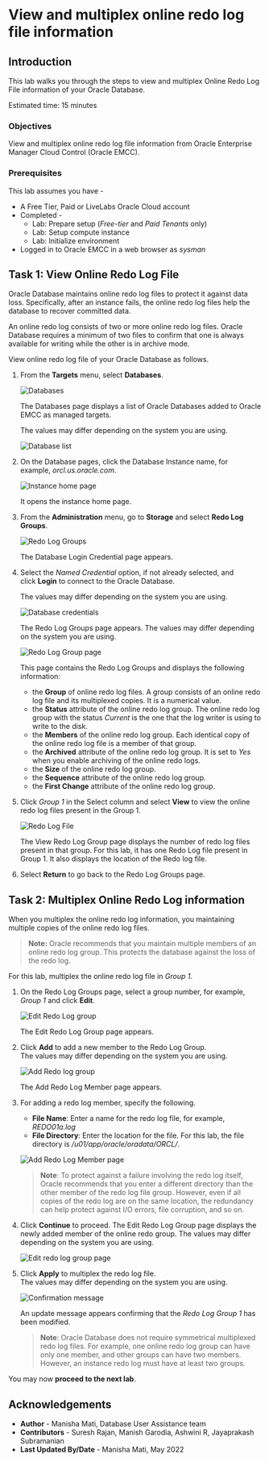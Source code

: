 # View and multiplex online redo log file information

## Introduction

This lab walks you through the steps to view and multiplex Online Redo Log File information of your Oracle Database.

Estimated time: 15 minutes

### Objectives

View and multiplex online redo log file information from Oracle Enterprise Manager Cloud Control (Oracle EMCC).

### Prerequisites

This lab assumes you have -

-   A Free Tier, Paid or LiveLabs Oracle Cloud account
-   Completed -
    -   Lab: Prepare setup (*Free-tier* and *Paid Tenants* only)
    -   Lab: Setup compute instance
    -   Lab: Initialize environment
-   Logged in to Oracle EMCC in a web browser as *sysman*

## Task 1: View Online Redo Log File

Oracle Database maintains online redo log files to protect it against data loss. Specifically, after an instance fails, the online redo log files help the database to recover committed data.

An online redo log consists of two or more online redo log files. Oracle Database requires a minimum of two files to confirm that one is always available for writing while the other is in archive mode.

View online redo log file of your Oracle Database as follows.

1.  From the **Targets** menu, select **Databases**.

    ![Databases](./images/emcc-targetadd-db.png " ")

    The Databases page displays a list of Oracle Databases added to Oracle EMCC as managed targets.

    The values may differ depending on the system you are using.

	![Database list](./images/emcc-targetadd-dbhome.png " ")

2.  On the Database pages, click the Database Instance name, for example, *orcl.us.oracle.com*.

    ![Instance home page](./images/emcc-dbhome-containerhome.png " ")

    It opens the instance home page.

3.  From the **Administration** menu, go to **Storage** and select **Redo Log Groups**.

    ![Redo Log Groups](./images/admin-redolog.png " ")

    The Database Login Credential page appears.

4.  Select the *Named Credential* option, if not already selected, and click **Login** to connect to the Oracle Database.

    The values may differ depending on the system you are using.

    ![Database credentials](./images/dblogin.png " ")

    The Redo Log Groups page appears. The values may differ depending on the system you are using.

    ![Redo Log Group page](./images/redologgroups-page.png " ")

    This page contains the Redo Log Groups and displays the following information:
    - the **Group** of online redo log files. A group consists of an online redo log file and its multiplexed copies. It is a numerical value.
    - the **Status** attribute of the online redo log group. The online redo log group with the status *Current* is the one that the log writer is using to write to the disk.  
    - the **Members** of the online redo log group. Each identical copy of the online redo log file is a member of that group.
    - the **Archived** attribute of the online redo log group. It is set to *Yes* when you enable archiving of the online redo logs.
    - the **Size** of the online redo log group.
    - the **Sequence** attribute of the online redo log group.
    - the **First Change** attribute of the online redo log group.

5.  Click *Group 1* in the Select column and select **View** to view the online redo log files present in the Group 1.

	![Redo Log File](./images/view-redo-log-file.png " ")	
	
	The View Redo Log Group page displays the number of redo log files present in that group. For this lab, it has one Redo Log file present in Group 1. It also displays the location of the Redo log file.

6. Select **Return** to go back to the Redo Log Groups page.	
	
## Task 2: Multiplex Online Redo Log information

When you multiplex the online redo log information, you maintaining multiple copies of the online redo log files. 

> **Note:** Oracle recommends that you maintain multiple members of an online redo log group. This protects the database against the loss of the redo log. 

For this lab, multiplex the online redo log file in *Group 1*.

1.  On the Redo Log Groups page, select a group number, for example, *Group 1* and click **Edit**.

    ![Edit Redo Log group](./images/edit-redologgroups.png " ")

    The Edit Redo Log Group page appears.

2.  Click **Add** to add a new member to the Redo Log Group.  
	The values may differ depending on the system you are using.

    ![Add Redo log group](./images/add-redolog-group.png " ")

	The Add Redo Log Member page appears.

3.  For adding a redo log member, specify the following.

     - **File Name**: Enter a name for the redo log file, for example, *REDO01a.log*  
     - **File Directory**: Enter the location for the file. For this lab, the file directory is */u01/app/oracle/oradata/ORCL/*.

    ![Add Redo Log Member page](./images/add-redolog-member.png " ")

     > **Note**: To protect against a failure involving the redo log itself, Oracle recommends that you enter a different directory than the other member of the redo log file group. However, even if all copies of the redo log are on the same location, the redundancy can help protect against I/O errors, file corruption, and so on.

4.	Click **Continue** to proceed. The Edit Redo Log Group page displays the newly added member of the online redo group. The values may differ depending on the system you are using.

    ![Edit redo log group page](./images/added-redolog-group.png " ")

5.  Click **Apply** to multiplex the redo log file.  
	The values may differ depending on the system you are using.

    ![Confirmation message](./images/update-multiplex.png " ")

    An update message appears confirming that the *Redo Log Group 1* has been modified.

    > **Note**: Oracle Database does not require symmetrical multiplexed redo log files. For example, one online redo log group can have only one member, and other groups can have two members. However, an instance redo log must have at least two groups.

You may now **proceed to the next lab**.

## Acknowledgements

- **Author** - Manisha Mati, Database User Assistance team
- **Contributors** - Suresh Rajan, Manish Garodia, Ashwini R, Jayaprakash Subramanian
- **Last Updated By/Date** - Manisha Mati, May 2022